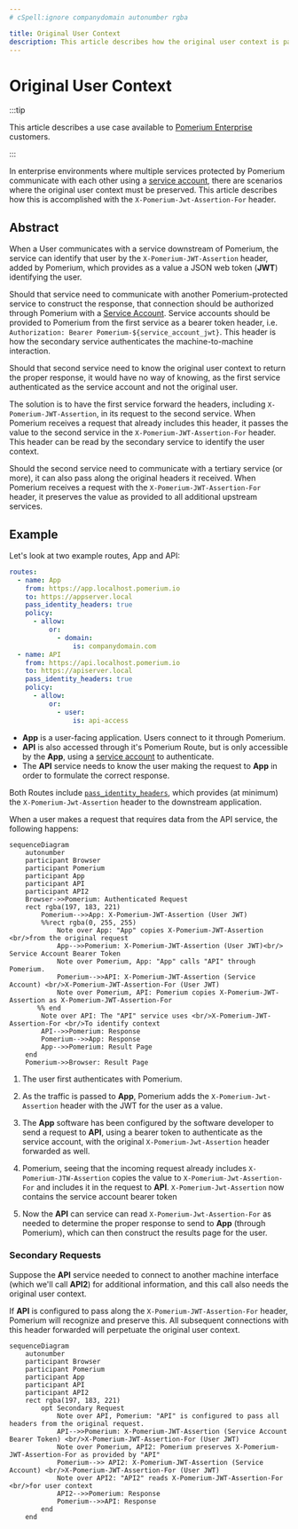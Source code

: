 ```yaml
---
# cSpell:ignore companydomain autonumber rgba

title: Original User Context
description: This article describes how the original user context is passed secondary requests.
---
```


# Original User Context

:::tip

This article describes a use case available to [Pomerium Enterprise](/docs/enterprise/install/index.md) customers.

:::

In enterprise environments where multiple services protected by Pomerium communicate with each other using a [service account](/docs/capabilities/service-accounts.md), there are scenarios where the original user context must be preserved. This article describes how this is accomplished with the `X-Pomerium-Jwt-Assertion-For` header.

## Abstract

When a User communicates with a service downstream of Pomerium, the service can identify that user by the `X-Pomerium-JWT-Assertion` header, added by Pomerium, which provides as a value a JSON web token (**JWT**) identifying the user.

Should that service need to communicate with another Pomerium-protected service to construct the response, that connection should be authorized through Pomerium with a [Service Account](/docs/capabilities/service-accounts.md). Service accounts should be provided to Pomerium from the first service as a bearer token header, i.e. `Authorization: Bearer Pomerium-${service_account_jwt}`. This header is how the secondary service authenticates the machine-to-machine interaction.

Should that second service need to know the original user context to return the proper response, it would have no way of knowing, as the first service authenticated as the service account and not the original user.

The solution is to have the first service forward the headers, including `X-Pomerium-JWT-Assertion`, in its request to the second service. When Pomerium receives a request that already includes this header, it passes the value to the second service in the `X-Pomerium-JWT-Assertion-For` header. This header can be read by the secondary service to identify the user context.

Should the second service need to communicate with a tertiary service (or more), it can also pass along the original headers it received. When Pomerium receives a request with the `X-Pomerium-JWT-Assertion-For` header, it preserves the value as provided to all additional upstream services.

## Example

Let's look at two example routes, App and API:

```yaml
routes:
  - name: App
    from: https://app.localhost.pomerium.io
    to: https://appserver.local
    pass_identity_headers: true
    policy:
      - allow:
          or:
            - domain:
                is: companydomain.com
  - name: API
    from: https://api.localhost.pomerium.io
    to: https://apiserver.local
    pass_identity_headers: true
    policy:
      - allow:
          or:
            - user:
                is: api-access
```

- **App** is a user-facing application. Users connect to it through Pomerium.
- **API** is also accessed through it's Pomerium Route, but is only accessible by the **App**, using a [service account](/docs/capabilities/service-accounts) to authenticate.
- The **API** service needs to know the user making the request to **App** in order to formulate the correct response.

Both Routes include [`pass_identity_headers`](/docs/reference/routes/pass-identity-headers), which provides (at minimum) the `X-Pomerium-Jwt-Assertion` header to the downstream application.

When a user makes a request that requires data from the API service, the following happens:

```mermaid
sequenceDiagram
    autonumber
    participant Browser
    participant Pomerium
    participant App
    participant API
    participant API2
    Browser->>Pomerium: Authenticated Request
    rect rgba(197, 183, 221)
        Pomerium-->>App: X-Pomerium-JWT-Assertion (User JWT)
        %%rect rgba(0, 255, 255)
            Note over App: "App" copies X-Pomerium-JWT-Assertion <br/>from the original request
            App-->>Pomerium: X-Pomerium-JWT-Assertion (User JWT)<br/> Service Account Bearer Token
            Note over Pomerium, App: "App" calls "API" through Pomerium.
            Pomerium-->>API: X-Pomerium-JWT-Assertion (Service Account) <br/>X-Pomerium-JWT-Assertion-For (User JWT)
            Note over Pomerium, API: Pomerium copies X-Pomerium-JWT-Assertion as X-Pomerium-JWT-Assertion-For
       %% end
        Note over API: The "API" service uses <br/>X-Pomerium-JWT-Assertion-For <br/>To identify context
        API-->>Pomerium: Response
        Pomerium-->>App: Response
        App-->>Pomerium: Result Page
    end
    Pomerium->>Browser: Result Page
```

1. The user first authenticates with Pomerium.

1. As the traffic is passed to **App**, Pomerium adds the `X-Pomerium-Jwt-Assertion` header with the JWT for the user as a value.

1. The **App** software has been configured by the software developer to send a request to **API**, using a bearer token to authenticate as the service account, with the original `X-Pomerium-Jwt-Assertion` header forwarded as well.

1. Pomerium, seeing that the incoming request already includes `X-Pomerium-JTW-Assertion` copies the value to `X-Pomerium-Jwt-Assertion-For` and includes it in the request to **API**. `X-Pomerium-Jwt-Assertion` now contains the service account bearer token

1. Now the **API** can service can read `X-Pomerium-Jwt-Assertion-For` as needed to determine the proper response to send to **App** (through Pomerium), which can then construct the results page for the user.

### Secondary Requests

Suppose the **API** service needed to connect to another machine interface (which we'll call **API2**) for additional information, and this call also needs the original user context.

If **API** is configured to pass along the `X-Pomerium-JWT-Assertion-For` header, Pomerium will recognize and preserve this. All subsequent connections with this header forwarded will perpetuate the original user context.

```mermaid
sequenceDiagram
    autonumber
    participant Browser
    participant Pomerium
    participant App
    participant API
    participant API2
    rect rgba(197, 183, 221)
        opt Secondary Request
            Note over API, Pomerium: "API" is configured to pass all headers from the original request.
            API-->>Pomerium: X-Pomerium-JWT-Assertion (Service Account Bearer Token) <br/>X-Pomerium-JWT-Assertion-For (User JWT)
            Note over Pomerium, API2: Pomerium preserves X-Pomerium-JWT-Assertion-For as provided by "API"
            Pomerium-->> API2: X-Pomerium-JWT-Assertion (Service Account) <br/>X-Pomerium-JWT-Assertion-For (User JWT)
            Note over API2: "API2" reads X-Pomerium-JWT-Assertion-For <br/>for user context
            API2-->>Pomerium: Response
            Pomerium-->>API: Response
        end
    end
```
